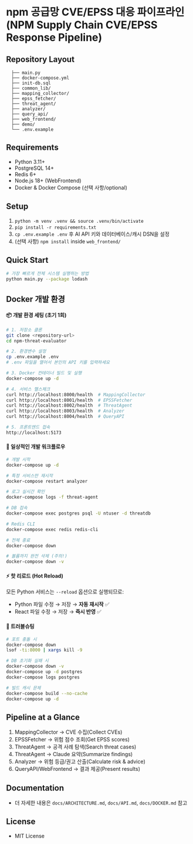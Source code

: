 # npm 공급망 CVE/EPSS 대응 파이프라인 (NPM Supply Chain CVE/EPSS Response Pipeline)

## Repository Layout
```
  ├── main.py
  ├── docker-compose.yml
  ├── init-db.sql
  ├── common_lib/
  ├── mapping_collector/
  ├── epss_fetcher/
  ├── threat_agent/
  ├── analyzer/
  ├── query_api/
  ├── web_frontend/
  ├── demo/
  └── .env.example
```

## Requirements
- Python 3.11+
- PostgreSQL 14+
- Redis 6+
- Node.js 18+ (WebFrontend)
- Docker & Docker Compose (선택 사항/optional)

## Setup
1. `python -m venv .venv && source .venv/bin/activate`
2. `pip install -r requirements.txt`
3. `cp .env.example .env` 후 AI API 키와 데이터베이스/캐시 DSN을 설정
4. (선택 사항) `npm install` inside `web_frontend/`

## Quick Start
```bash
# 가장 빠르게 전체 시스템 실행하는 방법
python main.py --package lodash
```

## Docker 개발 환경

#### 📦 개발 환경 세팅 (초기 1회)
```bash
# 1. 저장소 클론
git clone <repository-url>
cd npm-threat-evaluator

# 2. 환경변수 설정
cp .env.example .env
# .env 파일을 열어서 본인의 API 키를 입력하세요

# 3. Docker 컨테이너 빌드 및 실행
docker-compose up -d

# 4. 서비스 헬스체크
curl http://localhost:8000/health  # MappingCollector
curl http://localhost:8001/health  # EPSSFetcher
curl http://localhost:8002/health  # ThreatAgent
curl http://localhost:8003/health  # Analyzer
curl http://localhost:8004/health  # QueryAPI

# 5. 프론트엔드 접속
http://localhost:5173
```

#### 🔧 일상적인 개발 워크플로우
```bash
# 개발 시작
docker-compose up -d

# 특정 서비스만 재시작
docker-compose restart analyzer

# 로그 실시간 확인
docker-compose logs -f threat-agent

# DB 접속
docker-compose exec postgres psql -U ntuser -d threatdb

# Redis CLI
docker-compose exec redis redis-cli

# 전체 종료
docker-compose down

# 볼륨까지 완전 삭제 (주의!)
docker-compose down -v
```

#### ⚡ 핫 리로드 (Hot Reload)
모든 Python 서비스는 `--reload` 옵션으로 실행되므로:
- Python 파일 수정 → 저장 → **자동 재시작** ✅
- React 파일 수정 → 저장 → **즉시 반영** ✅

#### 🐛 트러블슈팅
```bash
# 포트 충돌 시
docker-compose down
lsof -ti:8000 | xargs kill -9

# DB 초기화 실패 시
docker-compose down -v
docker-compose up -d postgres
docker-compose logs postgres

# 빌드 캐시 문제
docker-compose build --no-cache
docker-compose up -d
```

## Pipeline at a Glance
1. MappingCollector → CVE 수집(Collect CVEs)
2. EPSSFetcher → 위험 점수 조회(Get EPSS scores)
3. ThreatAgent → 공격 사례 탐색(Search threat cases)
4. ThreatAgent → Claude 요약(Summarize findings)
5. Analyzer → 위험 등급/권고 산출(Calculate risk & advice)
6. QueryAPI/WebFrontend → 결과 제공(Present results)

## Documentation
- 더 자세한 내용은 `docs/ARCHITECTURE.md`, `docs/API.md`, `docs/DOCKER.md` 참고

## License
- MIT License

